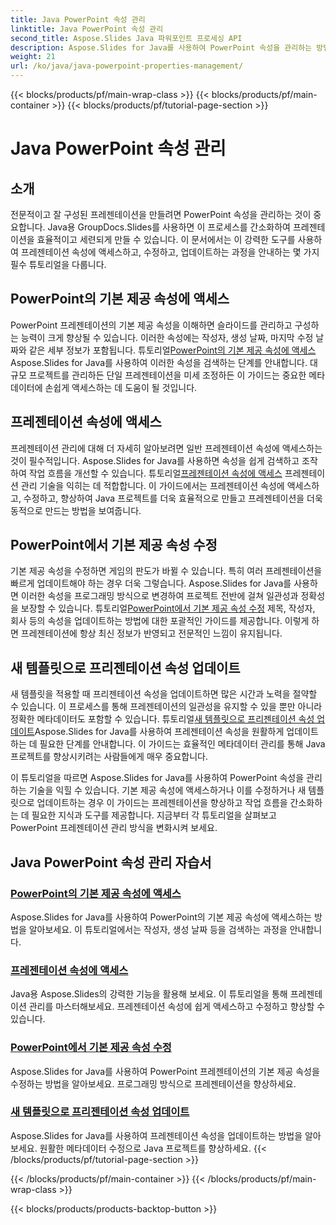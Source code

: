 ```yaml
---
title: Java PowerPoint 속성 관리
linktitle: Java PowerPoint 속성 관리
second_title: Aspose.Slides Java 파워포인트 프로세싱 API
description: Aspose.Slides for Java를 사용하여 PowerPoint 속성을 관리하는 방법을 알아보세요. 포괄적인 튜토리얼을 통해 속성에 쉽게 액세스하고, 수정하고, 업데이트할 수 있습니다.
weight: 21
url: /ko/java/java-powerpoint-properties-management/
---
```


{{< blocks/products/pf/main-wrap-class >}}
{{< blocks/products/pf/main-container >}}
{{< blocks/products/pf/tutorial-page-section >}}

# Java PowerPoint 속성 관리


## 소개

전문적이고 잘 구성된 프레젠테이션을 만들려면 PowerPoint 속성을 관리하는 것이 중요합니다. Java용 GroupDocs.Slides를 사용하면 이 프로세스를 간소화하여 프레젠테이션을 효율적이고 세련되게 만들 수 있습니다. 이 문서에서는 이 강력한 도구를 사용하여 프레젠테이션 속성에 액세스하고, 수정하고, 업데이트하는 과정을 안내하는 몇 가지 필수 튜토리얼을 다룹니다.

## PowerPoint의 기본 제공 속성에 액세스

PowerPoint 프레젠테이션의 기본 제공 속성을 이해하면 슬라이드를 관리하고 구성하는 능력이 크게 향상될 수 있습니다. 이러한 속성에는 작성자, 생성 날짜, 마지막 수정 날짜와 같은 세부 정보가 포함됩니다. 튜토리얼[PowerPoint의 기본 제공 속성에 액세스](./access-built-in-properties-powerpoint/) Aspose.Slides for Java를 사용하여 이러한 속성을 검색하는 단계를 안내합니다. 대규모 프로젝트를 관리하든 단일 프레젠테이션을 미세 조정하든 이 가이드는 중요한 메타데이터에 손쉽게 액세스하는 데 도움이 될 것입니다.

## 프레젠테이션 속성에 액세스

 프레젠테이션 관리에 대해 더 자세히 알아보려면 일반 프레젠테이션 속성에 액세스하는 것이 필수적입니다. Aspose.Slides for Java를 사용하면 속성을 쉽게 검색하고 조작하여 작업 흐름을 개선할 수 있습니다. 튜토리얼[프레젠테이션 속성에 액세스](./access-presentation-properties/) 프레젠테이션 관리 기술을 익히는 데 적합합니다. 이 가이드에서는 프레젠테이션 속성에 액세스하고, 수정하고, 향상하여 Java 프로젝트를 더욱 효율적으로 만들고 프레젠테이션을 더욱 동적으로 만드는 방법을 보여줍니다.

## PowerPoint에서 기본 제공 속성 수정

 기본 제공 속성을 수정하면 게임의 판도가 바뀔 수 있습니다. 특히 여러 프레젠테이션을 빠르게 업데이트해야 하는 경우 더욱 그렇습니다. Aspose.Slides for Java를 사용하면 이러한 속성을 프로그래밍 방식으로 변경하여 프로젝트 전반에 걸쳐 일관성과 정확성을 보장할 수 있습니다. 튜토리얼[PowerPoint에서 기본 제공 속성 수정](./modify-built-in-properties-powerpoint/) 제목, 작성자, 회사 등의 속성을 업데이트하는 방법에 대한 포괄적인 가이드를 제공합니다. 이렇게 하면 프레젠테이션에 항상 최신 정보가 반영되고 전문적인 느낌이 유지됩니다.

## 새 템플릿으로 프리젠테이션 속성 업데이트

 새 템플릿을 적용할 때 프리젠테이션 속성을 업데이트하면 많은 시간과 노력을 절약할 수 있습니다. 이 프로세스를 통해 프레젠테이션의 일관성을 유지할 수 있을 뿐만 아니라 정확한 메타데이터도 포함할 수 있습니다. 튜토리얼[새 템플릿으로 프리젠테이션 속성 업데이트](./update-presentation-properties-new-template/)Aspose.Slides for Java를 사용하여 프레젠테이션 속성을 원활하게 업데이트하는 데 필요한 단계를 안내합니다. 이 가이드는 효율적인 메타데이터 관리를 통해 Java 프로젝트를 향상시키려는 사람들에게 매우 중요합니다.

이 튜토리얼을 따르면 Aspose.Slides for Java를 사용하여 PowerPoint 속성을 관리하는 기술을 익힐 수 있습니다. 기본 제공 속성에 액세스하거나 이를 수정하거나 새 템플릿으로 업데이트하는 경우 이 가이드는 프레젠테이션을 향상하고 작업 흐름을 간소화하는 데 필요한 지식과 도구를 제공합니다. 지금부터 각 튜토리얼을 살펴보고 PowerPoint 프레젠테이션 관리 방식을 변화시켜 보세요.
## Java PowerPoint 속성 관리 자습서
### [PowerPoint의 기본 제공 속성에 액세스](./access-built-in-properties-powerpoint/)
Aspose.Slides for Java를 사용하여 PowerPoint의 기본 제공 속성에 액세스하는 방법을 알아보세요. 이 튜토리얼에서는 작성자, 생성 날짜 등을 검색하는 과정을 안내합니다.
### [프레젠테이션 속성에 액세스](./access-presentation-properties/)
Java용 Aspose.Slides의 강력한 기능을 활용해 보세요. 이 튜토리얼을 통해 프레젠테이션 관리를 마스터해보세요. 프레젠테이션 속성에 쉽게 액세스하고 수정하고 향상할 수 있습니다.
### [PowerPoint에서 기본 제공 속성 수정](./modify-built-in-properties-powerpoint/)
Aspose.Slides for Java를 사용하여 PowerPoint 프레젠테이션의 기본 제공 속성을 수정하는 방법을 알아보세요. 프로그래밍 방식으로 프레젠테이션을 향상하세요.
### [새 템플릿으로 프리젠테이션 속성 업데이트](./update-presentation-properties-new-template/)
Aspose.Slides for Java를 사용하여 프레젠테이션 속성을 업데이트하는 방법을 알아보세요. 원활한 메타데이터 수정으로 Java 프로젝트를 향상하세요.
{{< /blocks/products/pf/tutorial-page-section >}}

{{< /blocks/products/pf/main-container >}}
{{< /blocks/products/pf/main-wrap-class >}}

{{< blocks/products/products-backtop-button >}}
